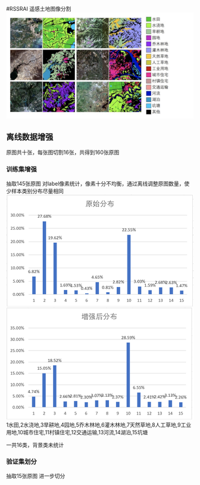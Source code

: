 #RSSRAI
遥感土地图像分割
![任务展示](./picture/图例.jpg)
## 离线数据增强
原图共十张，每张图切割16张，共得到160张原图
### 训练集增强
抽取145张原图
对label像素统计，像素十分不均衡，通过离线调整原图数量，使少样本类别分布尽量相同
![原始分布](picture/原始分布.png)
![数据增强](picture/增强分布.png)
1水田,2水浇地,3旱耕地,4园地,5乔木林地,6灌木林地,7天然草地,8人工草地,9工业用地,10城市住宅,11村镇住宅,12交通运输,13河流,14湖泊,15坑塘

一共16类，背景类未统计

### 验证集划分
抽取15张原图
进一步切分
